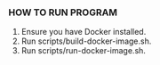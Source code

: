 ### HOW TO RUN PROGRAM

1. Ensure you have Docker installed.
2. Run scripts/build-docker-image.sh.
3. Run scripts/run-docker-image.sh.
